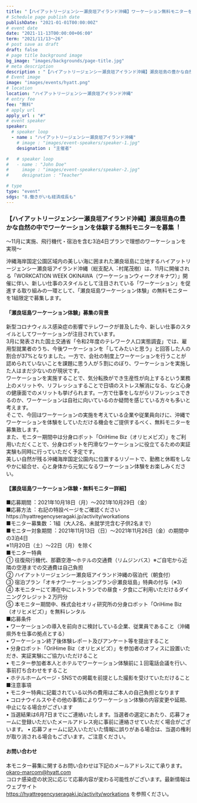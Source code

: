 ```yaml
---
title: "【ハイアットリージェンシー瀬良垣アイランド沖縄】ワーケーション無料モニターを募集"
# Schedule page publish date
publishDate: "2021-01-01T00:00:00Z"
# event date
date: "2021-11-13T00:00:00+06:00"
term: "2021/11/13～26"
# post save as draft
draft: false
# page title background image
bg_image: "images/backgrounds/page-title.jpg"
# meta description
description : "【ハイアットリージェンシー瀬良垣アイランド沖縄】瀬良垣島の豊かな⾃然の中でワーケーションを体験する無料モニターを募集"
# Event image
image: "images/events/hyatt.png"
# location
location: "ハイアットリージェンシー瀬良垣アイランド沖縄"
# entry fee
fee: "無料"
# apply url
apply_url : "#"
# event speaker
speaker:
  # speaker loop
  - name : "ハイアットリージェンシー瀬良垣アイランド沖縄"
    # image : "images/event-speakers/speaker-1.jpg"
    designation : "主催者"

#   # speaker loop
#   - name : "John Doe"
#     image : "images/event-speakers/speaker-2.jpg"
#     designation : "Teacher"

# type
type: "event"
sdgs: "8.働きがいも経済成長も"
---
```


### 【ハイアットリージェンシー瀬良垣アイランド沖縄】瀬良垣島の豊かな⾃然の中でワーケーションを体験する無料モニターを募集︕
〜11⽉に実施、⾶⾏機代・宿泊を含む3泊4⽇プランで理想のワーケーションを実現〜  
  
沖縄海岸国定公園区域内の美しい海に囲まれた瀬良垣島に⽴地するハイアットリージェンシー瀬良垣アイランド沖縄（総⽀配⼈︓村尾茂樹）は、11⽉に開催される「WORKCATION WEEK OKINAWA（ワーケーションウィークオキナワ）」開催に伴い、新しい仕事のスタイルとして注⽬されている「ワーケーション」を促進する取り組みの⼀環として、「瀬良垣島ワーケーション体験」の無料モニターを1組限定で募集します。  
  
#### 「瀬良垣島ワーケーション体験」募集の背景  
新型コロナウィルス感染症の影響でテレワークが普及した今、新しい仕事のスタイルとしてワーケーションが注⽬されています。  
3⽉に発表された国⼟交通省「令和2年度のテレワーク⼈⼝実態調査」では、雇⽤型就業者のうち、今後ワーケーションを「してみたいと思う」と回答した⼈の割合が37%となりました。⼀⽅で、会社の制度上ワーケーションを⾏うことが認められていないことを課題に思う⼈が５割にのぼり、ワーケーションを実施した⼈はまだ少ないのが現状です。  
ワーケーションを実施することで、気分転換ができ⽣産性が向上するという業務上のメリットや、リフレッシュすることで⽇頃のストレス解消になる、など⼼⾝の健康⾯でのメリットも挙げられます。⼀⽅で仕事をしながらリフレッシュできるのか、ワーケーションは⾃社に向いているのか疑問を感じている⽅々も多いと考えます。  
そこで、今回はワーケーションの実施を考えている企業や従業員向けに、沖縄でワーケーションを体験をしていただける機会をご提供するべく、無料モニターを募集致します。  
また、モニター期間中は分⾝ロボット「OriHime Biz（オリヒメビズ）」をご利⽤いただくことで、分⾝ロボットを円滑なワーケーションに役⽴てるための実証実験も同時に⾏っていただく予定です。  
美しい⾃然が残る沖縄海岸国定公園内に位置するリゾートで、勤務と休暇をしなやかに組合せ、⼼と⾝体から元気になるワーケーション体験をお楽しみください。  
  
#### 【瀬良垣島ワーケーション体験・無料モニター詳細】
■応募期間︓ 2021年10⽉18⽇（⽉）〜2021年10⽉29⽇（⾦）  
■応募⽅法︓ 右記の特設ページをご確認くださいhttps://hyattregencyseragaki.jp/activity/workations  
■モニター募集数︓ 1組（⼤⼈2名、未就学児含む⼦供2名まで）  
■モニター対象期間︓ 2021年11⽉13⽇（⽇）〜2021年11⽉26⽇（⾦）の期間中の3泊4⽇  
※11⽉20⽇（⼟）〜22⽇（⽉）を除く  
■モニター特典  
① 往復⾶⾏機代、那覇空港〜ホテルの交通費（リムジンバス）※ご⾃宅から近隣の空港までの交通費は⾃⼰負担  
② ハイアットリージェンシー瀬良垣アイランド沖縄の宿泊代（朝⾷付）  
③ 宿泊プラン「オキナワーケーションプラン＠瀬良垣島」特典の付与（※3）  
④ 本モニターにて滞在中にレストランでの昼⾷・⼣⾷にご利⽤いただけるダイニングクレジット２万円分  
⑤ 本モニター期間中、株式会社オリィ研究所の分⾝ロボット「OriHime Biz（オリヒメビズ）」を無料レンタル  
■応募条件  
• ワーケーションの導⼊を前向きに検討している企業、従業員であること（沖縄県外を仕事の拠点とする）  
• ワーケーション終了後体験レポート及びアンケート等を提出すること  
• 分⾝ロボット「OriHime Biz（オリヒメビズ）」を参加者のオフィスに設置いただき、実証実験にご協⼒いただけること  
• モニター参加者本⼈とホテルでワーケーション体験前に１回電話会議を⾏い、事前打ち合わせをすること  
• ホテルホームページ・SNSでの掲載を前提とした撮影を受けていただけること  
■注意事項  
• モニター特典に記載されている以外の費⽤はご本⼈の⾃⼰負担となります  
• コロナウイルスやその他の事情によりワーケーション体験の内容変更や延期、中⽌になる場合がございます  
• 当選結果は6⽉7⽇までにご連絡いたします。当選者の選定にあたり、応募フォームに登録いただいたメールアドレス宛に事前に連絡させていただく場合がございます。
• 応募フォームに記⼊いただいた情報に誤りがある場合は、当選の権利が取り消される場合もございます。ご注意ください。  
  
#### お問い合わせ
本モニター募集に関するお問い合わせは下記のメールアドレスにて承ります。  
okaro-marcom@hyatt.com  
コロナ感染症の状況に応じて応募内容が変わる可能性がございます。最新情報はウェブサイト  
https://hyattregencyseragaki.jp/activity/workations を参照ください。  
